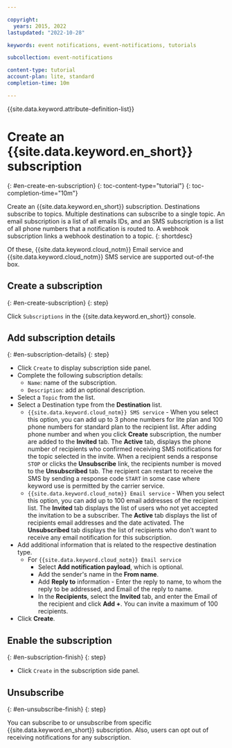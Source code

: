 ```yaml
---

copyright:
  years: 2015, 2022
lastupdated: "2022-10-28"

keywords: event notifications, event-notifications, tutorials

subcollection: event-notifications

content-type: tutorial
account-plan: lite, standard
completion-time: 10m

---
```


{{site.data.keyword.attribute-definition-list}}

# Create an {{site.data.keyword.en_short}} subscription
{: #en-create-en-subscription}
{: toc-content-type="tutorial"}
{: toc-completion-time="10m"}

Create an {{site.data.keyword.en_short}} subscription. Destinations subscribe to topics. Multiple destinations can subscribe to a single topic. An email subscription is a list of all emails IDs, and an SMS subscription is a list of all phone numbers that a notification is routed to. A webhook subscription links a webhook destination to a topic.
{: shortdesc}

Of these, {{site.data.keyword.cloud_notm}} Email service and {{site.data.keyword.cloud_notm}} SMS service are supported out-of-the box.

## Create a subscription
{: #en-create-subscription}
{: step}

Click `Subscriptions` in the {{site.data.keyword.en_short}} console.

## Add subscription details
{: #en-subscription-details}
{: step}

- Click `Create` to display subscription side panel.
- Complete the following subscription details:
    - `Name`: name of the subscription.
    - `Description`: add an optional description.
- Select a `Topic` from the list.
- Select a Destination type from the **Destination** list.
   - `{{site.data.keyword.cloud_notm}} SMS service` - When you select this option, you can add up to 3 phone numbers for lite plan and 100 phone numbers for standard plan to the recipient list. After adding phone number and when you click **Create** subscription, the number are added to the **Invited** tab. The **Active** tab, displays the phone number of recipients who confirmed receiving SMS notifications for the topic selected in the invite. When a recipient sends a response `STOP` or clicks the **Unsubscribe** link, the recipients number is moved to the **Unsubscribed** tab. The recipient can restart to receive the SMS by sending a response code `START` in some case where keyword use is permitted by the carrier service.
   - `{{site.data.keyword.cloud_notm}} Email service` - When you select this option, you can add up to 100 email addresses of the recipient list. The **Invited** tab displays the list of users who not yet accepted the invitation to be a subscriber. The **Active** tab displays the list of recipients email addresses and the date activated. The **Unsubscribed** tab displays the list of recipients who don't want to receive any email notification for this subscription.
- Add additional information that is related to the respective destination type.
   - For `{{site.data.keyword.cloud_notm}} Email service`
      - Select **Add notification payload**, which is optional.
      - Add the sender's name in the **From name**.
      - Add **Reply to** information - Enter the reply to name, to whom the reply to be addressed, and Email of the reply to name.
      - In the **Recipients**, select the **Invited** tab, and enter the Email of the recipient and click **Add +**. You can invite a maximum of 100 recipients.
- Click **Create**.

## Enable the subscription
{: #en-subscription-finish}
{: step}

- Click `Create` in the subscription side panel.

## Unsubscribe
{: #en-unsubscribe-finish}
{: step}

You can subscribe to or unsubscribe from specific {{site.data.keyword.en_short}} subscription. Also, users can opt out of receiving notifications for any subscription.
